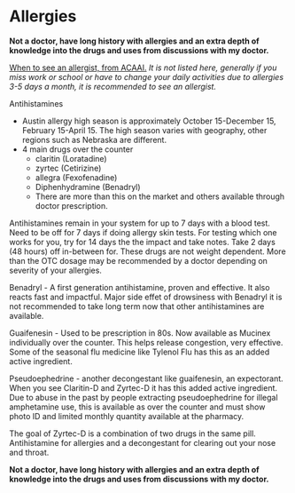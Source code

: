 # Allergies

**Not a doctor, have long history with allergies and an extra depth of knowledge into the drugs and uses from discussions with my doctor.**

[When to see an allergist, from ACAAI.](https://acaai.org/do-you-need-an-allergist/when-to-see-an-allergist/)
*It is not listed here, generally if you miss work or school or have to change your daily activities due to allergies 3-5 days a month, it is recommended to see an allergist.*

Antihistamines

- Austin allergy high season is approximately October 15-December 15, February 15-April 15.  The high season varies with geography, other regions such as Nebraska are different.
- 4 main drugs over the counter
  - claritin (Loratadine)
  - zyrtec (Cetirizine)
  - allegra (Fexofenadine)
  - Diphenhydramine (Benadryl)
  - There are more than this on the market and others available through doctor prescription.

Antihistamines remain in your system for up to 7 days with a blood test. Need to be off for 7 days if doing allergy skin tests. For testing which one works for you, try for 14 days the the impact and take notes. Take 2 days (48 hours) off in-between for.  These drugs are not weight dependent. More than the OTC dosage may be recommended by a doctor depending on severity of your allergies.

Benadryl - A first generation antihistamine, proven and effective. It also reacts fast and impactful. Major side effet of drowsiness with Benadryl it is not recommended to take long term now that other antihistamines are available.

Guaifenesin - Used to be prescription in 80s. Now available as Mucinex individually over the counter. This helps release congestion, very effective. Some of the seasonal flu medicine like Tylenol Flu has this as an added active ingredient.

Pseudoephedrine - another decongestant like guaifenesin, an expectorant. When you see Claritin-D and Zyrtec-D it has this added active ingredient.  Due to abuse in the past by people extracting pseudoephedrine for illegal amphetamine use, this is available as over the counter and must show photo ID and limited monthly quantity available at the pharmacy.

The goal of Zyrtec-D is a combination of two drugs in the same pill. Antihistamine for allergies and a decongestant for clearing out your nose and throat.

**Not a doctor, have long history with allergies and an extra depth of knowledge into the drugs and uses from discussions with my doctor.**
